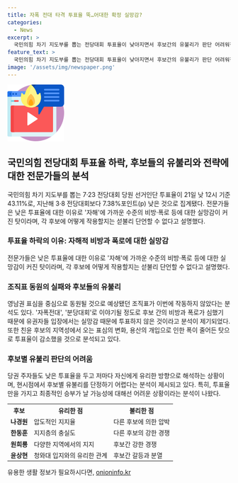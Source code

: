 ```yaml
---
title: 자폭 전대 타격 투표율 뚝…어대한 확정 실망감?
categories:
  - News
excerpt: >
  국민의힘 차기 지도부를 뽑는 전당대회 투표율이 낮아지면서 후보간의 유불리가 판단 어려워짐. 전문가들은 비방과 폭로에 실망한 당원들이 투표를 보류하거나 포기한 것으로 분석. 각 후보의 커튼콜 파고들면서 투표율 높아질 것이 기대됐으나 영향을 미치지 못함. 실망감으로 투표율 하락, 후보들의 유불리는 미지수로 남아있음.
feature_text: >
  국민의힘 차기 지도부를 뽑는 전당대회 투표율이 낮아지면서 후보간의 유불리가 판단 어려워짐. 전문가들은 비방과 폭로에 실망한 당원들이 투표를 보류하거나 포기한 것으로 분석. 각 후보의 커튼콜 파고들면서 투표율 높아질 것이 기대됐으나 영향을 미치지 못함. 실망감으로 투표율 하락, 후보들의 유불리는 미지수로 남아있음.
image: '/assets/img/newspaper.png'
---
```


<p><img src="/assets/img/news.png" alt="rentncar 속보" /></p>

<h2 data-ke-size="size26">국민의힘 전당대회 투표율 하락, 후보들의 유불리와 전략에 대한 전문가들의 분석</h2>

<p data-ke-size="size16">국민의힘 차기 지도부를 뽑는 7·23 전당대회 당원 선거인단 투표율이 21일 낮 12시 기준 43.11%로, 지난해 3·8 전당대회보다 7.38%포인트(p) 낮은 것으로 집계됐다. 전문가들은 낮은 투표율에 대한 이유로 '자해'에 가까운 수준의 비방·폭로 등에 대한 실망감이 커진 탓이라며, 각 후보에 어떻게 작용할지는 섣불리 단언할 수 없다고 설명했다.</p>

<h3 data-ke-size="size24">투표율 하락의 이유: 자해적 비방과 폭로에 대한 실망감</h3>

<p data-ke-size="size16">전문가들은 낮은 투표율에 대한 이유로 '자해'에 가까운 수준의 비방·폭로 등에 대한 실망감이 커진 탓이라며, 각 후보에 어떻게 작용할지는 섣불리 단언할 수 없다고 설명했다.</p>

<h3 data-ke-size="size24">조직표 동원의 실패와 후보들의 유불리</h3>

<p data-ke-size="size16">영남권 표심을 중심으로 동원될 것으로 예상됐던 조직표가 이번에 작동하지 않았다는 분석도 있다. '자폭전대', '분당대회'로 이야기될 정도로 후보 간의 비방과 폭로가 심했기 때문에 유권자들 입장에서는 실망감 때문에 투표하지 않은 것이라고 분석이 제기되었다. 또한 친윤 후보의 지역성에서 오는 표심의 변화, 용산의 개입으로 인한 폭이 줄어든 탓으로 투표율이 감소했을 것으로 분석되고 있다.</p>

<h3 data-ke-size="size24">후보별 유불리 판단의 어려움</h3>

<p data-ke-size="size16">당권 주자들도 낮은 투표율을 두고 저마다 자신에게 유리한 방향으로 해석하는 상황이며, 현시점에서 후보별 유불리를 단정하기 어렵다는 분석이 제시되고 있다. 특히, 투표율만을 가지고 최종적인 승부가 날 가능성에 대해선 어려운 상황이라는 분석이 나왔다.</p>

<table>
    <tr>
        <th>후보</th>
        <th>유리한 점</th>
        <th>불리한 점</th>
    </tr>
    <tr>
        <td style="text-align: center; height: 17px;"><b>나경원</b></td>
        <td>압도적인 지지율</td>
        <td>다른 후보에 의한 압박</td>
    </tr>
    <tr>
        <td style="text-align: center; height: 17px;"><b>한동훈</b></td>
        <td>지지층의 충실도</td>
        <td>다른 후보의 강한 경쟁</td>
    </tr>
    <tr>
        <td style="text-align: center; height: 17px;"><b>원희룡</b></td>
        <td>다양한 지역에서의 지지</td>
        <td>후보간 강한 경쟁</td>
    </tr>
    <tr>
        <td style="text-align: center; height: 17px;"><b>윤상현</b></td>
        <td>청와대 입지와의 유리한 관계</td>
        <td>후보간 갈등과 분열</td>
    </tr>
</table>
유용한 생활 정보가 필요하시다면, <a href="https://onioninfo.kr" rel="dofollow">onioninfo.kr</a>


